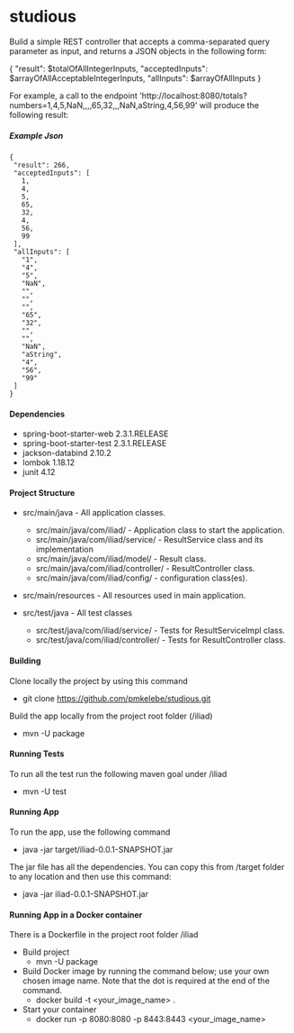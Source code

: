 # studious
Build a simple REST controller that accepts a comma-separated query parameter as input, and returns a JSON objects in the following form:

 

{
    "result": $totalOfAllIntegerInputs,
    "acceptedInputs": $arrayOfAllAcceptableIntegerInputs,
    "allInputs": $arrayOfAllInputs
}

 

For example, a call to the endpoint 'http://localhost:8080/totals?numbers=1,4,5,NaN,,,,65,32,,,NaN,aString,4,56,99' will produce the following result:

 
##### Example Json
 ```
{
  "result": 266,
  "acceptedInputs": [
    1,
    4,
    5,
    65,
    32,
    4,
    56,
    99
  ],
  "allInputs": [
    "1",
    "4",
    "5",
    "NaN",
    "",
    "",
    "",
    "65",
    "32",
    "",
    "",
    "NaN",
    "aString",
    "4",
    "56",
    "99"
  ]
}
```
#### Dependencies 
- spring-boot-starter-web 2.3.1.RELEASE
- spring-boot-starter-test 2.3.1.RELEASE
- jackson-databind 2.10.2
- lombok 1.18.12
- junit 4.12

#### Project Structure
- src/main/java - All application classes.
  - src/main/java/com/iliad/ - Application class to start the application.
  - src/main/java/com/iliad/service/ - ResultService class and its implementation
  - src/main/java/com/iliad/model/ - Result class.
  - src/main/java/com/iliad/controller/ - ResultController class.
  - src/main/java/com/iliad/config/ - configuration class(es).
  
- src/main/resources - All resources used in main application.

- src/test/java - All test classes
  - src/test/java/com/iliad/service/ - Tests for ResultServiceImpl class.
  - src/test/java/com/iliad/controller/ - Tests for ResultController class. 

 #### Building
 
 Clone locally the project by using this command
 - git clone https://github.com/pmkelebe/studious.git
 
 Build the app locally from the project root folder (/iliad)
 - mvn -U package
 
 #### Running Tests
 
 To run all the test run the following maven goal under /iliad 
 - mvn -U test
 
 #### Running App
 
 To run the app, use the following command
 - java -jar target/iliad-0.0.1-SNAPSHOT.jar
 
 The jar file has all the dependencies. You can copy this from /target folder to any location and then use this command:
 - java -jar iliad-0.0.1-SNAPSHOT.jar
 
 #### Running App in a Docker container
  
 There is a Dockerfile in the project root folder /iliad
 - Build project
   - mvn -U package
 - Build  Docker image by running the command below; use your own chosen image name.
  Note that the dot is required at the end of the command.
   - docker build -t <your_image_name> . 
 - Start your container 
   - docker run  -p 8080:8080 -p 8443:8443 <your_image_name>
 
